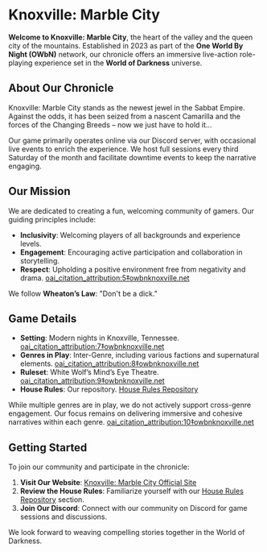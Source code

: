 # Knoxville: Marble City

**Welcome to Knoxville: Marble City**, the heart of the valley and the queen city of the mountains. Established in 2023 as part of the **One World By Night (OWbN)** network, our chronicle offers an immersive live-action role-playing experience set in the **World of Darkness** universe.

## About Our Chronicle

Knoxville: Marble City stands as the newest jewel in the Sabbat Empire. Against the odds, it has been seized from a nascent Camarilla and the forces of the Changing Breeds – now we just have to hold it... 

Our game primarily operates online via our Discord server, with occasional live events to enrich the experience. We host full sessions every third Saturday of the month and facilitate downtime events to keep the narrative engaging.

## Our Mission

We are dedicated to creating a fun, welcoming community of gamers. Our guiding principles include: 

- **Inclusivity**: Welcoming players of all backgrounds and experience levels.
- **Engagement**: Encouraging active participation and collaboration in storytelling.
- **Respect**: Upholding a positive environment free from negativity and drama. [oai_citation_attribution:5‡owbnknoxville.net](https://owbnknoxville.net/home/game-info/)

We follow **Wheaton’s Law**: "Don't be a dick." 

## Game Details

- **Setting**: Modern nights in Knoxville, Tennessee. [oai_citation_attribution:7‡owbnknoxville.net](https://owbnknoxville.net/home/game-info/)
- **Genres in Play**: Inter-Genre, including various factions and supernatural elements. [oai_citation_attribution:8‡owbnknoxville.net](https://owbnknoxville.net/home/game-info/)
- **Ruleset**: White Wolf’s Mind’s Eye Theatre. [oai_citation_attribution:9‡owbnknoxville.net](https://owbnknoxville.net/home/game-info/)
- **House Rules**: Our repository. [House Rules Repository](https://github.com/mckn-larp/house-rules)

While multiple genres are in play, we do not actively support cross-genre engagement. Our focus remains on delivering immersive and cohesive narratives within each genre. [oai_citation_attribution:10‡owbnknoxville.net](https://owbnknoxville.net/home/game-info/)

## Getting Started

To join our community and participate in the chronicle:

1. **Visit Our Website**: [Knoxville: Marble City Official Site](https://owbnknoxville.net) 
2. **Review the House Rules**: Familiarize yourself with our [House Rules Repository](https://github.com/mckn-larp/house-rules) section. 
3. **Join Our Discord**: Connect with our community on Discord for game sessions and discussions.

We look forward to weaving compelling stories together in the World of Darkness.

